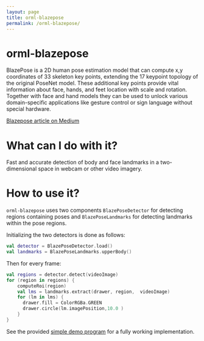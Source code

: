 ```yaml
---
layout: page
title: orml-blazepose
permalink: /orml-blazepose/
---        
```

# orml-blazepose

BlazePose is a 2D human pose estimation model that can compute x,y coordinates of 33 skeleton key points, extending the 17 keypoint topology of the original PoseNet model. These additional key points provide vital information about face, hands, and feet location with scale and rotation. Together with face and hand models they can be used to unlock various domain-specific applications like gesture control or sign language without special hardware.

[Blazepose article on Medium](https://medium.com/axinc-ai/blazepose-a-3d-pose-estimation-model-d8689d06b7c4)

#  What can I do with it?

Fast and accurate detection of body and face landmarks in a two-dimensional space in webcam or other video imagery. 

#  How to use it?

`orml-blazepose` uses two components `BlazePoseDetector` for detecting regions containing poses and `BlazePoseLandmarks` for detecting landmarks within the pose regions.

Initializing the two detectors is done as follows:

```kotlin
val detector = BlazePoseDetector.load()
val landmarks = BlazePoseLandmarks.upperBody()
```

Then for every frame:

```kotlin
val regions = detector.detect(videoImage)
for (region in regions) {
    computeRoi(region)
    val lms = landmarks.extract(drawer, region,  videoImage)
    for (lm in lms) {
      drawer.fill = ColorRGBa.GREEN
      drawer.circle(lm.imagePosition,10.0 )
    }
}
```
See the provided [simple demo program](https://github.com/openrndr/orml/raw/orml-0.3/orml-blazepose/src/demo/kotlin/DemoDetector02.kt) for a fully working implementation.
```
